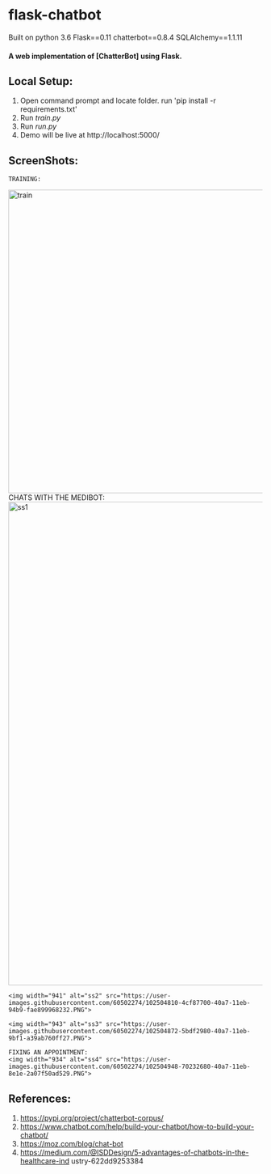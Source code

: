 # flask-chatbot
Built on python 3.6
Flask==0.11
chatterbot==0.8.4
SQLAlchemy==1.1.11

#### A web implementation of [ChatterBot] using Flask.

## Local Setup:
 1. Open command prompt and locate folder. run 'pip install -r requirements.txt'
 2. Run *train.py*
 3. Run *run.py*
 4. Demo will be live at http://localhost:5000/

## ScreenShots:
    TRAINING:
<img width="600" alt="train" src="https://user-images.githubusercontent.com/60502274/102504371-c0e64f80-40a6-11eb-99e7-5ac1fd7ae2f0.PNG">
    CHATS WITH THE MEDIBOT:
    <img width="956" alt="ss1" src="https://user-images.githubusercontent.com/60502274/102504797-4964f000-40a7-11eb-80e9-17b313d5ddd0.PNG">
    
    <img width="941" alt="ss2" src="https://user-images.githubusercontent.com/60502274/102504810-4cf87700-40a7-11eb-94b9-fae899968232.PNG">
    
    <img width="943" alt="ss3" src="https://user-images.githubusercontent.com/60502274/102504872-5bdf2980-40a7-11eb-9bf1-a39ab760ff27.PNG">
    
    FIXING AN APPOINTMENT:
    <img width="934" alt="ss4" src="https://user-images.githubusercontent.com/60502274/102504948-70232680-40a7-11eb-8e1e-2a07f50ad529.PNG">

## References:
1. https://pypi.org/project/chatterbot-corpus/
2. https://www.chatbot.com/help/build-your-chatbot/how-to-build-your-chatbot/
3. https://moz.com/blog/chat-bot
4. https://medium.com/@ISDDesign/5-advantages-of-chatbots-in-the-healthcare-ind
ustry-622dd9253384
